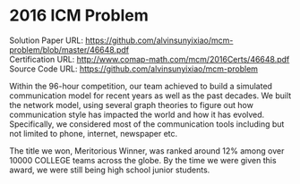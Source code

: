 # 2016 ICM Problem

Solution Paper URL: https://github.com/alvinsunyixiao/mcm-problem/blob/master/46648.pdf  
Certification URL: http://www.comap-math.com/mcm/2016Certs/46648.pdf  
Source Code URL: https://github.com/alvinsunyixiao/mcm-problem

Within the 96-hour competition, our team achieved to build a simulated communication model for recent years as well as the past decades. We built the network model, using several graph theories to figure out how communication style has impacted the world and how it has evolved. Specifically, we considered most of the communication tools including but not limited to phone, internet, newspaper etc.

The title we won, Meritorious Winner, was ranked around 12% among over 10000 COLLEGE teams across the globe. By the time we were given this award, we were still being high school junior students.
